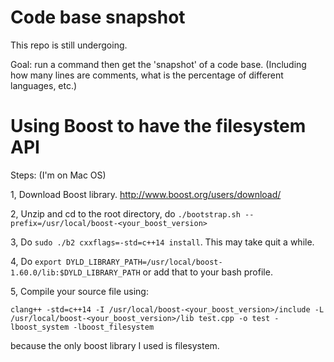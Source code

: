 # Code base snapshot

This repo is still undergoing.

Goal: run a command then get the 'snapshot' of a code base. (Including how many lines are comments, what is the percentage of different languages, etc.)

# Using Boost to have the filesystem API

Steps: (I'm on Mac OS)

1, Download Boost library. http://www.boost.org/users/download/

2, Unzip and cd to the root directory, do `./bootstrap.sh --prefix=/usr/local/boost-<your_boost_version>`

3, Do `sudo ./b2 cxxflags=-std=c++14 install`. This may take quit a while.

4, Do `export DYLD_LIBRARY_PATH=/usr/local/boost-1.60.0/lib:$DYLD_LIBRARY_PATH` or add that to your bash profile.

5, Compile your source file using:
```
clang++ -std=c++14 -I /usr/local/boost-<your_boost_version>/include -L /usr/local/boost-<your_boost_version>/lib test.cpp -o test -lboost_system -lboost_filesystem
```
because the only boost library I used is filesystem.

